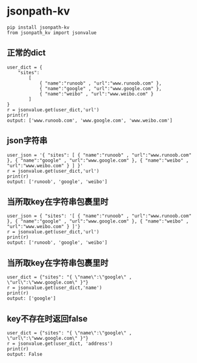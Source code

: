 # **jsonpath-kv**
    pip install jsonpath-kv
    from jsonpath_kv import jsonvalue
## 正常的dict
    user_dict = {
        "sites":
            [
                { "name":"runoob" , "url":"www.runoob.com" },
                { "name":"google" , "url":"www.google.com" },
                { "name":"weibo" , "url":"www.weibo.com" }
            ]
    }
    r = jsonvalue.get(user_dict,'url')
    print(r)
    output: ['www.runoob.com', 'www.google.com', 'www.weibo.com']
## json字符串
    user_json = '{ "sites": [ { "name":"runoob" , "url":"www.runoob.com" }, { "name":"google" , "url":"www.google.com" }, { "name":"weibo" , "url":"www.weibo.com" } ] }'
    r = jsonvalue.get(user_dict,'url')
    print(r)
    output: ['runoob', 'google', 'weibo']
## 当所取key在字符串包裹里时
    user_json = { "sites": '[ { "name":"runoob" , "url":"www.runoob.com" }, { "name":"google" , "url":"www.google.com" }, { "name":"weibo" , "url":"www.weibo.com" } ]'}
    r = jsonvalue.get(user_dict,'url')
    print(r)
    output: ['runoob', 'google', 'weibo']
## 当所取key在字符串包裹里时
    user_dict = {"sites": "{ \"name\":\"google\" , \"url\":\"www.google.com\" }"}
    r = jsonvalue.get(user_dict,'name')
    print(r)
    output: ['google']
## key不存在时返回false
    user_dict = {"sites": "{ \"name\":\"google\" , \"url\":\"www.google.com\" }"}
    r = jsonvalue.get(user_dict, 'address')
    print(r)
    output: False


